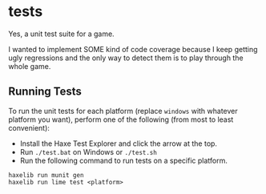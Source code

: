 # tests

Yes, a unit test suite for a game.

I wanted to implement SOME kind of code coverage because I keep getting ugly regressions and the only way to detect them is to play through the whole game.

## Running Tests

To run the unit tests for each platform (replace `windows` with whatever platform you want), perform one of the following (from most to least convenient):

* Install the Haxe Test Explorer and click the arrow at the top.
* Run `./test.bat` on Windows or `./test.sh`
* Run the following command to run tests on a specific platform.
```
haxelib run munit gen
haxelib run lime test <platform>
```